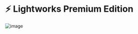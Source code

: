 # ⚡️ Lightworks Premium Edition
![image](https://user-images.githubusercontent.com/91618342/135294983-6408010c-c60f-441c-a9da-aa3590a9723b.png)
